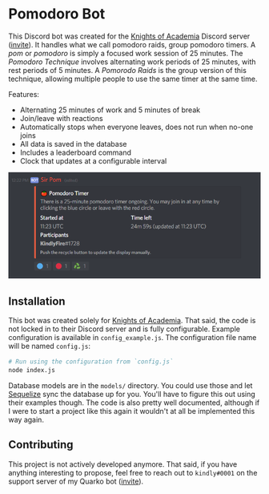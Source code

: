 # Pomodoro Bot

This Discord bot was created for the [Knights of Academia](https://knightsofacademia.org/) Discord server ([invite](https://discord.gg/EYX7XGG)). It handles what we call pomodoro raids, group pomodoro timers. A _pom_ or _pomodoro_ is simply a focused work session of 25 minutes. The _Pomodoro Technique_ involves alternating work periods of 25 minutes, with rest periods of 5 minutes. A _Pomorodo Raids_ is the group version of this technique, allowing multiple people to use the same timer at the same time.

Features:

-   Alternating 25 minutes of work and 5 minutes of break
-   Join/leave with reactions
-   Automatically stops when everyone leaves, does not run when no-one joins
-   All data is saved in the database
-   Includes a leaderboard command
-   Clock that updates at a configurable interval

![Screenshot](screenshot.png?raw=true)

## Installation

This bot was created solely for [Knights of Academia](https://knightsofacademia.org/). That said, the code is not locked in to their Discord server and is fully configurable. Example configuration is available in `config_example.js`. The configuration file name will be named `config.js`:

```bash
# Run using the configuration from `config.js`
node index.js
```

Database models are in the `models/` directory. You could use those and let [Sequelize](http://docs.sequelizejs.com/) sync the database up for you. You'll have to figure this out using their examples though. The code is also pretty well documented, although if I were to start a project like this again it wouldn't at all be implemented this way again.

## Contributing

This project is not actively developed anymore. That said, if you have anything interesting to propose, feel free to reach out to `kindly#0001` on the support server of my Quarko bot ([invite](https://discord.gg/f4f9EpY)).
